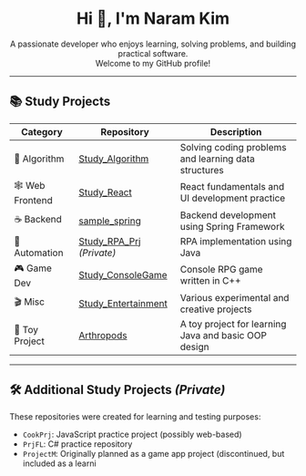 <h1 align="center">Hi 👋, I'm Naram Kim</h1>

<p align="center">
  A passionate developer who enjoys learning, solving problems, and building practical software.<br/>
  Welcome to my GitHub profile!
</p>

---

## 📚 Study Projects

| Category | Repository | Description |
|----------|------------|-------------|
| 🔢 Algorithm | [Study_Algorithm](https://github.com/sylvester127/Study_Algorithm) | Solving coding problems and learning data structures |
| 🕸️ Web Frontend | [Study_React](https://github.com/sylvester127/Study_React) | React fundamentals and UI development practice |
| ☕ Backend | [sample_spring](https://github.com/sylvester127/sample_spring) | Backend development using Spring Framework |
| 🤖 Automation | [Study_RPA_Prj](https://github.com/sylvester127/Study_RPA_Prj) *(Private)* | RPA implementation using Java |
| 🎮 Game Dev | [Study_ConsoleGame](https://github.com/sylvester127/Study_ConsoleGame) | Console RPG game written in C++ |
| 🎬 Misc | [Study_Entertainment](https://github.com/sylvester127/Study_Entertainment) | Various experimental and creative projects |
| 🧪 Toy Project | [Arthropods](https://github.com/sylvester127/Arthropods) | A toy project for learning Java and basic OOP design |

---

## 🛠 Additional Study Projects *(Private)*

These repositories were created for learning and testing purposes:

- `CookPrj`: JavaScript practice project (possibly web-based)
- `PrjFL`: C# practice repository
- `ProjectM`: Originally planned as a game app project (discontinued, but included as a learni

